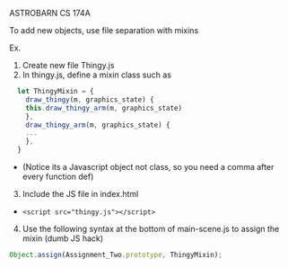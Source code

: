 ASTROBARN
CS 174A

To add new objects, use file separation with mixins

Ex.

1. Create new file Thingy.js
2. In thingy.js, define a mixin class such as

```javascript
  let ThingyMixin = {
    draw_thingy(m, graphics_state) {
    this.draw_thingy_arm(m, graphics_state)
    },
    draw_thingy_arm(m, graphics_state) {
    ...
    },
  }
```

- (Notice its a Javascript object not class, so you need a comma after every function def)

3. Include the JS file in index.html

-     <script src="thingy.js"></script>

4. Use the following syntax at the bottom of main-scene.js to assign the mixin (dumb JS hack)

```javascript
Object.assign(Assignment_Two.prototype, ThingyMixin);
```
